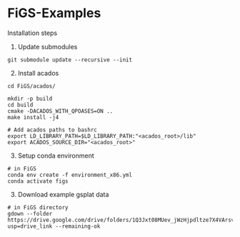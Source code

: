 # FiGS-Examples
Installation steps
1) Update submodules
```
git submodule update --recursive --init
```
2) Install acados
```
cd FiGS/acados/

mkdir -p build
cd build
cmake -DACADOS_WITH_QPOASES=ON ..
make install -j4

# Add acados paths to bashrc
export LD_LIBRARY_PATH=$LD_LIBRARY_PATH:"<acados_root>/lib"
export ACADOS_SOURCE_DIR="<acados_root>"

```
3) Setup conda environment
```
# in FiGS
conda env create -f environment_x86.yml
conda activate figs
```
3) Download example gsplat data
```
# in FiGS directory
gdown --folder https://drive.google.com/drive/folders/1Q3Jxt08MUev_jWzHjpdltze7X4VArsvA?usp=drive_link --remaining-ok
```
